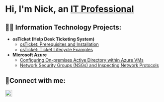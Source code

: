 <h1>Hi, I'm Nick, an <a href="https://linkedin.com/in/nc-griffin">IT Professional</a>

<h2>👨‍💻 Information Technology Projects:</h2>

- <b>osTicket (Help Desk Ticketing System)</b>
  - [osTicket: Prerequisites and Installation](https://github.com/ncgriffin/osticket-prereqs)
  - [osTicket: Ticket Lifecycle Examples](https://github.com/ncgriffin/ticket-lifecycle)
- <b>Microsoft Azure</b>
  - [Configuring On-premises Active Directory within Azure VMs](https://github.com/ncgriffin/ad-azuresetup)
  - [Network Security Groups (NSGs) and Inspecting Network Protocols](https://github.com/joshmadakorcc/azure-network-protocols)

<h2>🤳Connect with me:</h2>


[<img align="left" alt="Josh | LinkedIn" width="22px" src="https://cdn.jsdelivr.net/npm/simple-icons@v3/icons/linkedin.svg" />][linkedin]


[linkedin]: https://www.linkedin.com/in/nc-griffin
